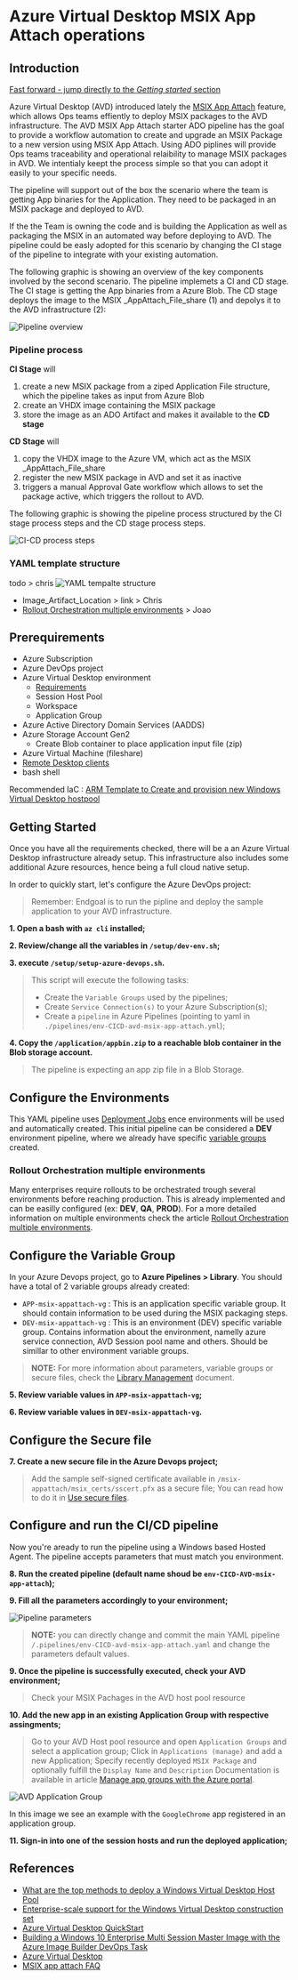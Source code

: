 # Azure Virtual Desktop MSIX App Attach operations

## Introduction

[Fast forward -  jump directly to the *Getting started* section](#getting-started)

Azure Virtual Desktop (AVD) introduced lately the [MSIX App Attach](https://docs.microsoft.com/en-us/azure/virtual-desktop/what-is-app-attach) feature, which allows Ops teams effiently to deploy MSIX packages to the AVD infrastructure. The AVD MSIX App Attach starter ADO pipeline has the goal to provide a workflow automation to create and upgrade an MSIX Package to a new version using MSIX App Attach. Using ADO piplines will provide Ops teams traceability and operational relaibility to manage MSIX packages in AVD. We intentialy keept the process simple so that you can adopt it easily to your specific needs.

The pipeline will support out of the box the scenario where the team is getting App binaries for the Application.  They need to be packaged in an MSIX package and deployed to AVD.

If the the Team is owning the code and is building the Application as well as packaging the MSIX in an automated way before deploying to AVD. The pipeline could be easly adopted for this scenario by changing the CI stage of the pipeline to integrate with your existing automation.

The following graphic is showing an overview of the key components involved by the second scenario. The pipeline implemets a CI and CD stage. The CI stage is getting the App binaries from a Azure Blob. The CD stage deploys the image to the MSIX _AppAttach_File_share (1) and depolys it to the AVD infrastructure (2):

![Pipeline overview](doc/images/pipeline_overview.jpg)

### Pipeline process

**CI Stage** will
1. create a new MSIX package from a ziped Application File structure, which the pipeline takes as input from Azure Blob
2. create an VHDX image containing the MSIX package
3. store the image as an ADO Artifact and makes it available to the **CD stage**

**CD Stage** will
1. copy the VHDX image to the Azure VM, which act as the MSIX _AppAttach_File_share
2. register the new MSIX package in AVD and set it as inactive
3. triggers a manual Approval Gate workflow which allows to set the package active, which triggers the rollout to AVD.

The following graphic is showing the pipeline process structured by the CI stage process steps and the CD stage process steps. 

![CI-CD process steps](doc/images/ci_cd_process.jpg)

### YAML template structure

todo > chris
![YAML tempalte structure](doc/images/yaml_template_structure.jpg)

- Image_Artifact_Location > link > Chris
- [Rollout Orchestration multiple environments](doc/images/multiple-environments.md) > Joao

## Prerequirements

* Azure Subscription
* Azure DevOps project
* Azure Virtual Desktop environment 
  * [Requirements](https://docs.microsoft.com/en-us/azure/virtual-desktop/overview#requirements)
  * Session Host Pool
  * Workspace
  * Application Group
* Azure Active Directory Domain Services (AADDS)
* Azure Storage Account Gen2
  * Create Blob container to place application input file (zip)
* Azure Virtual Machine (fileshare)
* [Remote Desktop clients](https://docs.microsoft.com/en-us/azure/virtual-desktop/overview#supported-remote-desktop-clients)
* bash shell

Recommended IaC : [ARM Template to Create and provision new Windows Virtual Desktop hostpool](https://github.com/Azure/RDS-Templates/tree/master/ARM-wvd-templates)

## Getting Started

Once you have all the requirements checked, there will be a an Azure Virtual Desktop infrastructure already setup. This infrastructure also includes some additional Azure resources, hence being a full cloud native setup.

In order to quickly start, let's configure the Azure DevOps project:

> Remember: Endgoal is to run the pipline and deploy the sample application to your AVD infrastructure.

**1. Open a bash with `az cli` installed;**

**2. Review/change all the variables in `/setup/dev-env.sh`;**

**3. execute `/setup/setup-azure-devops.sh`.**

  >  This script will execute the following tasks:
  >
  >  - Create the `Variable Groups` used by the pipelines;
  >  - Create `Service Connection(s)` to your Azure Subscription(s);
  >  - Create a `pipeline` in Azure Pipelines (pointing to yaml in `./pipelines/env-CICD-avd-msix-app-attach.yml`);

**4. Copy the `/application/appbin.zip` to a reachable blob container in the Blob storage account.**

  > The pipeline is expecting an app zip file in a Blob Storage.

## Configure the Environments

This YAML pipeline uses [Deployment Jobs](https://docs.microsoft.com/en-us/azure/devops/pipelines/process/deployment-jobs?view=azure-devops) ence environments will be used and automatically created. This initial pipeline can be considered a **DEV** environment pipeline, where we already have specific [variable groups](#configure-the-variable-group) created.

### Rollout Orchestration multiple environments

Many enterprises require rollouts to be orchestrated trough several environments before reaching production. This is already implemented and can be easilly configured (ex: **DEV**, **QA**, **PROD**). For a more detailed information on multiple environments check the article [Rollout Orchestration multiple environments](doc/images/multiple-environments.md).

## Configure the Variable Group

In your Azure Devops project, go to **Azure Pipelines > Library**. You should have a total of 2 variable groups already created:

- `APP-msix-appattach-vg` : This is an application specific variable group. It should contain information to be used during the MSIX packaging steps.
- `DEV-msix-appattach-vg` : This is an environment (DEV) specific variable group. Contains information about the environment, namelly azure service connection, AVD Session pool name and others. Should be simillar to other environment variable groups.

> **NOTE:** For more information about parameters, variable groups or secure files, check the [Library Management](/doc/images/library-management.md) document.

**5. Review variable values in `APP-msix-appattach-vg`;**

**6. Review variable values in `DEV-msix-appattach-vg`.**

## Configure the Secure file

**7. Create a new secure file in the Azure Devops project;**

  > Add the sample self-signed certificate available in `/msix-appattach/msix_certs/sscert.pfx` as a secure file;
  > You can read how to do it in [Use secure files](https://docs.microsoft.com/en-us/azure/devops/pipelines/library/secure-files?view=azure-devops).

## Configure and run the CI/CD pipeline

Now you're aready to run the pipeline using a Windows based Hosted Agent. The pipeline accepts parameters that must match you environment.

**8. Run the created pipeline (default name shoud be `env-CICD-AVD-msix-app-attach`);**

**9. Fill all the parameters accordingly to your environment;**

![Pipeline parameters](doc/images/pipeline-parameters.jpg)

  > **NOTE:** you can directly change and commit the main YAML pipeline `/.pipelines/env-CICD-avd-msix-app-attach.yaml` and change the parameters default values.

**9. Once the pipeline is successfully executed, check your AVD environment;**

  >  Check your MSIX Pachages in the AVD host pool resource

**10. Add the new app in an existing Application Group with respective assingments;**

  > Go to your AVD Host pool resource and open `Application Groups` and select a application group;
  > Click in `Applications (manage)` and add a new Application;
  > Specify recently deployed `MSIX Package` and optionally fulfill the `Display Name` and `Description`
  > Documentation is available in article [Manage app groups with the Azure portal](https://docs.microsoft.com/en-us/azure/virtual-desktop/manage-app-groups).

![AVD Application Group](doc/images/avd_app_group.jpg)

In this image we see an example with the `GoogleChrome` app registered in an application group.

**11. Sign-in into one of the session hosts and run the deployed application;**

## References

* [What are the top methods to deploy a Windows Virtual Desktop Host Pool](https://cloudblogs.microsoft.com/industry-blog/en-gb/cross-industry/2020/03/17/what-are-the-top-methods-to-deploy-a-windows-virtual-desktop-host-pool/)
* [Enterprise-scale support for the Windows Virtual Desktop construction set](https://docs.microsoft.com/en-us/azure/cloud-adoption-framework/scenarios/wvd/enterprise-scale-landing-zone)
* [Azure Virtual Desktop QuickStart](https://techcommunity.microsoft.com/t5/azure-virtual-desktop/introducing-the-windows-virtual-desktop-quickstart/m-p/1589347)
* [Building a Windows 10 Enterprise Multi Session Master Image with the Azure Image Builder DevOps Task](https://techcommunity.microsoft.com/t5/azure-virtual-desktop/building-a-windows-10-enterprise-multi-session-master-image-with/m-p/1503913)
* [Azure Virtual Desktop](https://docs.microsoft.com/en-us/azure/virtual-desktop/faq)
* [MSIX app attach FAQ](https://docs.microsoft.com/en-us/azure/virtual-desktop/app-attach-faq)
